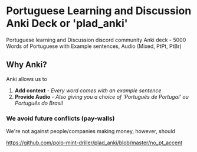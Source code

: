 # Portuguese Learning and Discussion Anki Deck or 'plad_anki'

Portuguese learning and Discussion discord community Anki deck - 5000 Words of Portuguese with Example sentences, Audio (Mixed, PtPt, PtBr)

## Why Anki?
Anki allows us to
1. **Add context** - *Every word comes with an example sentence*
2. **Provide Audio** - *Also giving you a choice of 'Português de Portugal' ou Português do Brasil*

### We avoid future conflicts (pay-walls)
We're not against people/companies making money, however, should 

https://github.com/polo-mint-driller/plad_anki/blob/master/no_pt_accent
